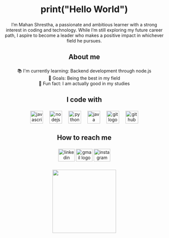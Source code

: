 <h1 align="center">print("Hello World")</h1>

###

<p align="center">I’m Mahan Shrestha, a passionate and ambitious learner with a strong interest in coding and technology. While I’m still exploring my future career path, I aspire to become a leader who makes a positive impact in whichever field he pursues.</p>

###

<h2 align="center">About me</h2>

###

<p align="center">📚 I'm currently learning:  Backend development through node.js<br>🎯 Goals: Being the best in my field<br>🎲 Fun fact: I am actually good in my studies</p>

###

<h2 align="center">I code with</h2>

###

<div align="center">
  <img src="https://cdn.jsdelivr.net/gh/devicons/devicon/icons/javascript/javascript-original.svg" height="40" alt="javascript logo"  />
  <img width="12" />
  <img src="https://cdn.jsdelivr.net/gh/devicons/devicon/icons/nodejs/nodejs-original.svg" height="40" alt="nodejs logo"  />
  <img width="12" />
  <img src="https://cdn.jsdelivr.net/gh/devicons/devicon/icons/python/python-original.svg" height="40" alt="python logo"  />
  <img width="12" />
  <img src="https://cdn.jsdelivr.net/gh/devicons/devicon/icons/java/java-original.svg" height="40" alt="java logo"  />
  <img width="12" />
  <img src="https://skillicons.dev/icons?i=git" height="40" alt="git logo"  />
  <img width="12" />
  <img src="https://skillicons.dev/icons?i=github" height="40" alt="github logo"  />
</div>

###

<div align="left">
</div>

###

<h2 align="center">How to reach me</h2>

###

<div align="center">
  <a href="https://www.linkedin.com/in/mahaan-shrestha-450431352/"><img src="https://raw.githubusercontent.com/maurodesouza/profile-readme-generator/master/src/assets/icons/social/linkedin/default.svg" width="52" height="40" alt="linkedin logo"  /></a>
  <img src="https://raw.githubusercontent.com/maurodesouza/profile-readme-generator/master/src/assets/icons/social/gmail/default.svg" width="52" height="40" alt="gmail logo"  />
  <a href="https://www.instagram.com/shresthamahaan/"><img src="https://raw.githubusercontent.com/maurodesouza/profile-readme-generator/master/src/assets/icons/social/instagram/default.svg" width="52" height="40" alt="instagram logo"  /></a>
</div>

###

<div align="center">
  <img height="200" src="https://media4.giphy.com/media/v1.Y2lkPTc5MGI3NjExNjljZzBpcDVjdWE4Z2o5aTRpNGxwaGk0ZWl4dmhlbjFvbmw4MnZmNCZlcD12MV9pbnRlcm5hbF9naWZfYnlfaWQmY3Q9Zw/SefUpaLtGNLs9gtg4u/giphy.gif"  />
</div>

###

<div align="left">
</div>

###
